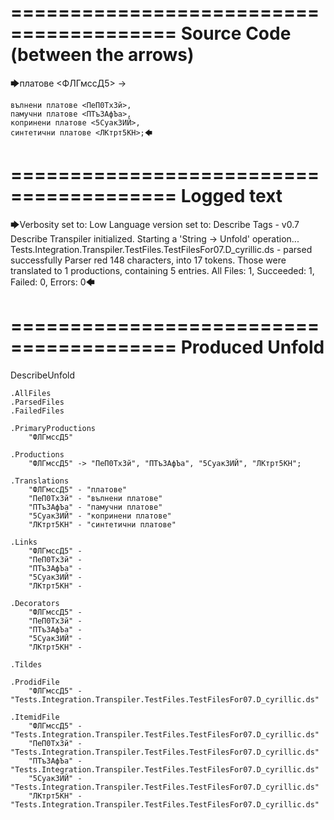 ========================================
Source Code (between the arrows)
========================================

🡆платове <ФЛГмссД5> ->

	вълнени платове <ПеП0ТхЗй>,
	памучни платове <ПТъЗАфЪа>,
	копринени платове <5Суак3ИЙ>,
	синтетични платове <ЛКтрт5КН>;🡄

========================================
Logged text
========================================

🡆Verbosity set to: Low
Language version set to: Describe Tags - v0.7
Describe Transpiler initialized.
Starting a 'String -> Unfold' operation...
Tests.Integration.Transpiler.TestFiles.TestFilesFor07.D_cyrillic.ds - parsed successfully
Parser red 148 characters, into 17 tokens.
Those were translated to 1 productions, containing 5 entries.
All Files: 1, Succeeded: 1, Failed: 0, Errors: 0🡄

========================================
Produced Unfold
========================================

DescribeUnfold

    .AllFiles
    .ParsedFiles
    .FailedFiles

    .PrimaryProductions
        "ФЛГмссД5" 

    .Productions
        "ФЛГмссД5" -> "ПеП0ТхЗй", "ПТъЗАфЪа", "5Суак3ИЙ", "ЛКтрт5КН";

    .Translations
        "ФЛГмссД5" - "платове"
        "ПеП0ТхЗй" - "вълнени платове"
        "ПТъЗАфЪа" - "памучни платове"
        "5Суак3ИЙ" - "копринени платове"
        "ЛКтрт5КН" - "синтетични платове"

    .Links
        "ФЛГмссД5" - 
        "ПеП0ТхЗй" - 
        "ПТъЗАфЪа" - 
        "5Суак3ИЙ" - 
        "ЛКтрт5КН" - 

    .Decorators
        "ФЛГмссД5" - 
        "ПеП0ТхЗй" - 
        "ПТъЗАфЪа" - 
        "5Суак3ИЙ" - 
        "ЛКтрт5КН" - 

    .Tildes

    .ProdidFile
        "ФЛГмссД5" - "Tests.Integration.Transpiler.TestFiles.TestFilesFor07.D_cyrillic.ds"

    .ItemidFile
        "ФЛГмссД5" - "Tests.Integration.Transpiler.TestFiles.TestFilesFor07.D_cyrillic.ds"
        "ПеП0ТхЗй" - "Tests.Integration.Transpiler.TestFiles.TestFilesFor07.D_cyrillic.ds"
        "ПТъЗАфЪа" - "Tests.Integration.Transpiler.TestFiles.TestFilesFor07.D_cyrillic.ds"
        "5Суак3ИЙ" - "Tests.Integration.Transpiler.TestFiles.TestFilesFor07.D_cyrillic.ds"
        "ЛКтрт5КН" - "Tests.Integration.Transpiler.TestFiles.TestFilesFor07.D_cyrillic.ds"

